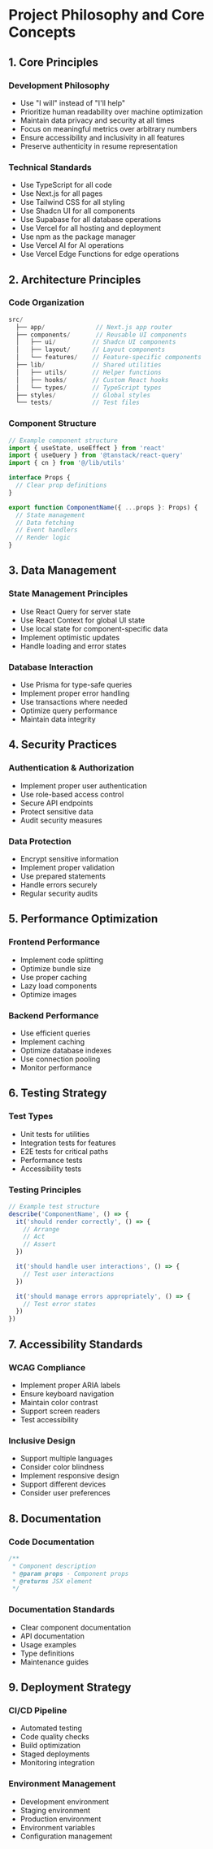# **Project Philosophy and Core Concepts**

## **1. Core Principles**

### **Development Philosophy**

- Use "I will" instead of "I'll help"
- Prioritize human readability over machine optimization
- Maintain data privacy and security at all times
- Focus on meaningful metrics over arbitrary numbers
- Ensure accessibility and inclusivity in all features
- Preserve authenticity in resume representation

### **Technical Standards**

- Use TypeScript for all code
- Use Next.js for all pages
- Use Tailwind CSS for all styling
- Use Shadcn UI for all components
- Use Supabase for all database operations
- Use Vercel for all hosting and deployment
- Use npm as the package manager
- Use Vercel AI for AI operations
- Use Vercel Edge Functions for edge operations

## **2. Architecture Principles**

### **Code Organization**

```typescript
src/
  ├── app/              // Next.js app router
  ├── components/       // Reusable UI components
  │   ├── ui/          // Shadcn UI components
  │   ├── layout/      // Layout components
  │   └── features/    // Feature-specific components
  ├── lib/             // Shared utilities
  │   ├── utils/       // Helper functions
  │   ├── hooks/       // Custom React hooks
  │   └── types/       // TypeScript types
  ├── styles/          // Global styles
  └── tests/           // Test files
```

### **Component Structure**

```typescript
// Example component structure
import { useState, useEffect } from 'react'
import { useQuery } from '@tanstack/react-query'
import { cn } from '@/lib/utils'

interface Props {
  // Clear prop definitions
}

export function ComponentName({ ...props }: Props) {
  // State management
  // Data fetching
  // Event handlers
  // Render logic
}
```

## **3. Data Management**

### **State Management Principles**

- Use React Query for server state
- Use React Context for global UI state
- Use local state for component-specific data
- Implement optimistic updates
- Handle loading and error states

### **Database Interaction**

- Use Prisma for type-safe queries
- Implement proper error handling
- Use transactions where needed
- Optimize query performance
- Maintain data integrity

## **4. Security Practices**

### **Authentication & Authorization**

- Implement proper user authentication
- Use role-based access control
- Secure API endpoints
- Protect sensitive data
- Audit security measures

### **Data Protection**

- Encrypt sensitive information
- Implement proper validation
- Use prepared statements
- Handle errors securely
- Regular security audits

## **5. Performance Optimization**

### **Frontend Performance**

- Implement code splitting
- Optimize bundle size
- Use proper caching
- Lazy load components
- Optimize images

### **Backend Performance**

- Use efficient queries
- Implement caching
- Optimize database indexes
- Use connection pooling
- Monitor performance

## **6. Testing Strategy**

### **Test Types**

- Unit tests for utilities
- Integration tests for features
- E2E tests for critical paths
- Performance tests
- Accessibility tests

### **Testing Principles**

```typescript
// Example test structure
describe('ComponentName', () => {
  it('should render correctly', () => {
    // Arrange
    // Act
    // Assert
  })

  it('should handle user interactions', () => {
    // Test user interactions
  })

  it('should manage errors appropriately', () => {
    // Test error states
  })
})
```

## **7. Accessibility Standards**

### **WCAG Compliance**

- Implement proper ARIA labels
- Ensure keyboard navigation
- Maintain color contrast
- Support screen readers
- Test accessibility

### **Inclusive Design**

- Support multiple languages
- Consider color blindness
- Implement responsive design
- Support different devices
- Consider user preferences

## **8. Documentation**

### **Code Documentation**

```typescript
/**
 * Component description
 * @param props - Component props
 * @returns JSX element
 */
```

### **Documentation Standards**

- Clear component documentation
- API documentation
- Usage examples
- Type definitions
- Maintenance guides

## **9. Deployment Strategy**

### **CI/CD Pipeline**

- Automated testing
- Code quality checks
- Build optimization
- Staged deployments
- Monitoring integration

### **Environment Management**

- Development environment
- Staging environment
- Production environment
- Environment variables
- Configuration management
